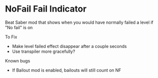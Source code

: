 # NoFail Fail Indicator
Beat Saber mod that shows when you would have normally failed a level if "No fail" is on

To Fix
  * Make level failed effect disappear after a couple seconds
  * Use transpiler more gracefully?

Known bugs
  * If Bailout mod is enabled, bailouts will still count on NF 
